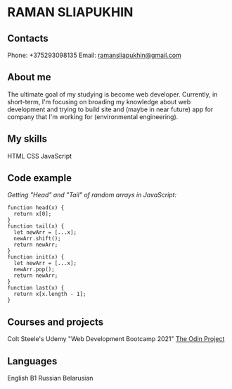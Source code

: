 # RAMAN SLIAPUKHIN

## Contacts

Phone: +375293098135
Email: ramansliapukhin@gmail.com

## About me

The ultimate goal of my studying is become web developer. Currently, in short-term, I'm focusing on broading my knowledge about web development and trying to build site and (maybe in near future) app for company that I'm working for (environmental engineering).

## My skills

HTML
CSS
JavaScript

## Code example

*Getting "Head" and "Tail" of random arrays in JavaScript:*

```
function head(x) {
  return x[0];
}
function tail(x) {
  let newArr = [...x];
  newArr.shift();
  return newArr;
}
function init(x) {
  let newArr = [...x];
  newArr.pop();
  return newArr;
}
function last(x) {
  return x[x.length - 1];
}
```

## Courses and projects

Colt Steele's Udemy "Web Development Bootcamp 2021"
[The Odin Project](https://www.theodinproject.com/home)

## Languages
English B1
Russian
Belarusian

